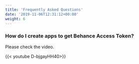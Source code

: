 ```yaml
---
title: 'Frequently Asked Questions'
date: '2019-11-06T12:31:12+00:00'
weight: 6
---
```


### How do I create apps to get Behance Access Token?

Please check the video.

{{< youtube D-bjgayHH40>}}